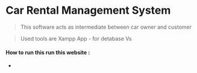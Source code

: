 # Car Rental Management System

> This  software acts as intermediate between car owner and customer

> Used tools are 
> Xampp App - for detabase
> Vs

#### How to run this run this website :

*
